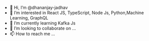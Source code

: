 - 👋 Hi, I’m @dhananjay-jadhav
- 👀 I’m interested in React JS, TypeScript, Node Js, Python,Machine Learning, GraphQL
- 🌱 I’m currently learning Kafka Js 
- 💞️ I’m looking to collaborate on ...
- 📫 How to reach me ...

<!---
dhananjay-jadhav/dhananjay-jadhav is a ✨ special ✨ repository because its `README.md` (this file) appears on your GitHub profile.
You can click the Preview link to take a look at your changes.
--->
